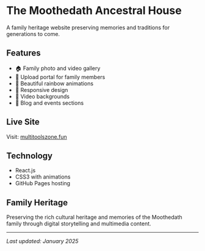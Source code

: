 # The Moothedath Ancestral House

A family heritage website preserving memories and traditions for generations to come.

## Features

- 🏠 Family photo and video gallery
- 📸 Upload portal for family members
- 🌈 Beautiful rainbow animations
- 📱 Responsive design
- 🎥 Video backgrounds
- 📝 Blog and events sections

## Live Site

Visit: [multitoolszone.fun](https://multitoolszone.fun)

## Technology

- React.js
- CSS3 with animations
- GitHub Pages hosting

## Family Heritage

Preserving the rich cultural heritage and memories of the Moothedath family through digital storytelling and multimedia content.

---

*Last updated: January 2025* 